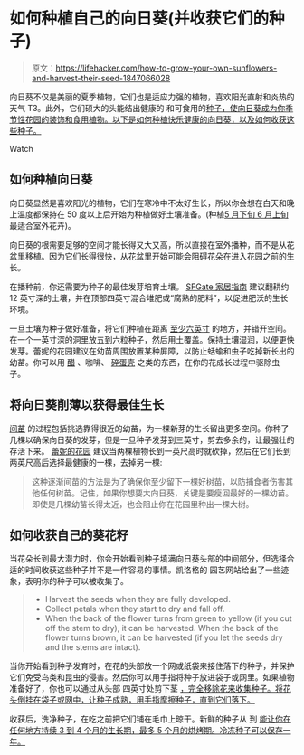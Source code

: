 # 如何种植自己的向日葵(并收获它们的种子)

> 原文：<https://lifehacker.com/how-to-grow-your-own-sunflowers-and-harvest-their-seed-1847066028>

向日葵不仅是美丽的夏季植物，它们也是适应力强的植物，喜欢阳光直射和炎热的天气 T3。此外，它们硕大的头能结出健康的 和可食用的[种子，使向日葵成为你季节性花园的装饰和食用植物。以下是如何种植快乐健康的向日葵，以及如何收获这些种子。](https://nutritiondata.self.com/facts/nut-and-seed-products/3076/2)

Watch

## 如何种植向日葵

向日葵显然是喜欢阳光的植物，它们在寒冷中不太好生长，所以你会想在白天和晚上温度都保持在 50 度以上后开始为种植做好土壤准备。(种植[5 月下旬 6 月上旬](https://savvygardening.com/when-to-plant-sunflowers/) 最适合室外花卉)。

向日葵的根需要足够的空间才能长得又大又高，所以直接在室外播种，而不是从花盆里移植。因为它们长得很快，从花盆里开始可能会阻碍花朵在进入花园之前的生长。

在播种前，你还需要为种子的最佳发芽培育土壤。 [SFGate 家居指南](https://homeguides.sfgate.com/increase-sunflower-growth-67089.html) 建议翻耕约 12 英寸深的土壤，并在顶部四英寸混合堆肥或“腐熟的肥料”，以促进肥沃的生长环境。

一旦土壤为种子做好准备，将它们种植在距离 [至少六英寸](https://gilmour.com/growing-sunflowers) 的地方，并错开空间。在一个一英寸深的洞里放五到六粒种子，然后用土覆盖。保持土壤湿润，以便更快发芽。蕾妮的花园建议在幼苗周围放置某种屏障，以防止蛞蝓和虫子吃掉新长出的幼苗。你可以用 [醋](https://lifehacker.com/10-ways-you-should-be-using-vinegar-in-your-garden-1846777125/slides/4) 、咖啡、 [碎蛋壳](https://dengarden.com/gardening/get-rid-of-snails-slugs-in-water-tanks-aquarium-garden) 之类的东西，在你的花成长过程中驱除虫子。

## 将向日葵削薄以获得最佳生长

[间苗](https://getbusygardening.com/how-to-thin-seedlings/#:~:text=In%20gardening%2C%20thinning%20seedlings%20simply,were%20sown%20too%20close%20together.) 的过程包括挑选靠得很近的幼苗，为一棵新芽的生长留出更多空间。你种了几棵以确保向日葵的发芽，但是一旦种子发芽到三英寸，剪去多余的，让最强壮的存活下来。 [蕾妮的花园](https://www.reneesgarden.com/blogs/gardening-resources/how-to-grow-the-biggest-tallest-sunflowers-tips-from-an-expert) 建议当两棵植物长到一英尺高时就砍掉，然后在它们长到两英尺高后选择最健康的一棵，去掉另一棵:

> 这种逐渐间苗的方法是为了确保你至少留下一棵好树苗，以防捕食者伤害其他任何树苗。记住，如果你想要大向日葵，关键是要瘦回最好的一棵幼苗。即使是几棵幼苗长得太近，也会阻止你在花园里种出一棵大树。

## 如何收获自己的葵花籽

当花朵长到最大潜力时，你会开始看到种子填满向日葵头部的中间部分，但选择合适的时间收获这些种子并不是一件容易的事情。凯洛格的 园艺网站给出了一些迹象，表明你的种子可以被收集了。

> *   Harvest the seeds when they are fully developed.
> *   Collect petals when they start to dry and fall off.
> *   When the back of the flower turns from green to yellow (if you cut off the stem to dry), it can be harvested. When the back of the flower turns brown, it can be harvested (if you let the seeds dry and the stems are intact).

当你开始看到种子发育时，在花的头部放一个网或纸袋来接住落下的种子，并保护它们免受鸟类和昆虫的侵害。然后你可以用手指将种子放进袋子或网里。如果植物准备好了，你也可以通过从头部 四英寸处剪下茎 [，完全移除花来收集种子。将花头倒挂在袋子或网中，让种子成熟，用手指摩擦种子，直到它们落下。](https://www.farmanddairy.com/top-stories/how-to-harvest-and-roast-sunflower-seeds/578055.html)

收获后，洗净种子，在吃之前把它们铺在毛巾上晾干。新鲜的种子从 到 [能让你在任何地方持续 3 到 4 个月的生长期，最多 5 个月的烘烤期。冷冻种子可以保存一年。](https://www.eatbydate.com/proteins/nuts/sunflower-seeds/)